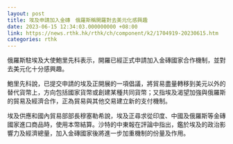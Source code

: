 ```yaml
---
layout: post
title: 埃及申請加入金磚　俄羅斯稱開羅對去美元化感興趣
date: 2023-06-15 12:34:03.000000000 +08:00
link: https://news.rthk.hk/rthk/ch/component/k2/1704919-20230615.htm
categories: rthk
---
```


俄羅斯駐埃及大使鮑里先科表示，開羅已經正式申請加入金磚國家合作機制，並對去美元化十分感興趣。

鮑里先科說，已提交申請的埃及正開展的一項倡議，將貿易盡量轉移到美元以外的替代貨幣上，方向包括國家貨幣或創建某種共同貨幣；又指埃及渴望加強與俄羅斯的貿易及經濟合作，正為貿易與其他交易建立新的支付機制。

埃及供應和國內貿易部部長穆塞勒希說，埃及正尋求從印度、中國及俄羅斯等金磚國家進口商品時，使用本幣結算。沙特的中東報在評論中指出，鑑於埃及的政治影響力及經濟總量，加入金磚國家後將進一步加重機制的份量及作用。
